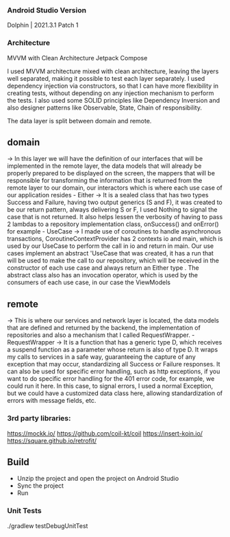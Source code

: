 ### Android Studio Version 
Dolphin | 2021.3.1 Patch 1

### Architecture
MVVM with Clean Architecture
Jetpack Compose

I used MVVM architecture mixed with clean architecture, leaving the layers well separated, making it possible to test each layer separately. I used dependency injection via constructors, so that I can have more flexibility in creating tests, without depending on any injection mechanism to perform the tests. I also used some SOLID principles like Dependency Inversion and also designer patterns like Observable, State, Chain of responsibility.

The data layer is split between domain and remote.
## domain
-> In this layer we will have the definition of our interfaces that will be implemented in the remote layer, the data models that will already be properly prepared to be displayed on the screen, the mappers that will be responsible for transforming the information that is returned from the remote layer to our domain, our interactors which is where each use case of our application resides
    - Either -> It is a sealed class that has two types Success and Failure, having two output generics (S and F), it was created to be our return pattern, always delivering S or F, I used Nothing to signal the case that is not returned. It also helps lessen the verbosity of having to pass 2 lambdas to a repository implementation class, onSuccess() and onError() for example
    - UseCase -> I made use of coroutines to handle asynchronous transactions, CoroutineContextProvider has 2 contexts io and main, which is used by our UseCase to perform the call in io and return in main. Our use cases implement an abstract 'UseCase that was created, it has a run that will be used to make the call to our repository, which will be received in the constructor of each use case and always return an Either type . The abstract class also has an invocation operator, which is used by the consumers of each use case, in our case the ViewModels

## remote    
-> This is where our services and network layer is located, the data models that are defined and returned by the backend, the implementation of repositories and also a mechanism that I called RequestWrapper.
    - RequestWrapper -> It is a function that has a generic type D, which receives a suspend function as a parameter whose return is also of type D. It wraps my calls to services in a safe way, guaranteeing the capture of any exception that may occur, standardizing all Success or Failure responses. It can also be used for specific error handling, such as http exceptions, if you want to do specific error handling for the 401 error code, for example, we could run it here. In this case, to signal errors, I used a normal Exception, but we could have a customized data class here, allowing standardization of errors with message fields, etc.

### 3rd party libraries:
https://mockk.io/
https://github.com/coil-kt/coil
https://insert-koin.io/
https://square.github.io/retrofit/

## Build
- Unzip the project and open the project on Android Studio
- Sync the project
- Run

### Unit Tests
./gradlew testDebugUnitTest

